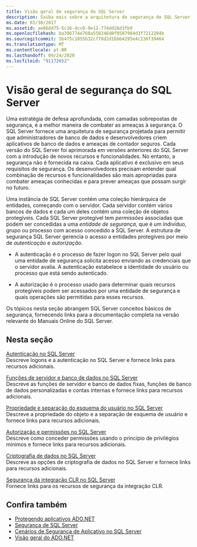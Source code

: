 ```yaml
---
title: Visão geral de segurança do SQL Server
description: Saiba mais sobre a arquitetura de segurança de SQL Server para entender quais recursos e funcionalidades ameaçam ameaças conhecidas e para prever futuras ameaças.
ms.date: 03/30/2017
ms.assetid: ae66dd75-5c16-4cc0-9e12-774dd26d3fb9
ms.openlocfilehash: ba396774e760a550246d0f0507984d3f7212204b
ms.sourcegitcommit: 5b475c1855b32cf78d2d1bbb4295e4c236f39464
ms.translationtype: MT
ms.contentlocale: pt-BR
ms.lasthandoff: 09/24/2020
ms.locfileid: "91172652"
---
```

# <a name="overview-of-sql-server-security"></a>Visão geral de segurança do SQL Server

Uma estratégia de defesa aprofundada, com camadas sobrepostas de segurança, é a melhor maneira de combater as ameaças à segurança. O SQL Server fornece uma arquitetura de segurança projetada para permitir que administradores de banco de dados e desenvolvedores criem aplicativos de banco de dados e ameaças de contador seguros. Cada versão do SQL Server foi aprimorada em versões anteriores do SQL Server com a introdução de novos recursos e funcionalidades. No entanto, a segurança não é fornecida na caixa. Cada aplicativo é exclusivo em seus requisitos de segurança. Os desenvolvedores precisam entender qual combinação de recursos e funcionalidades são mais apropriadas para combater ameaças conhecidas e para prever ameaças que possam surgir no futuro.  
  
 Uma instância de SQL Server contém uma coleção hierárquica de entidades, começando com o servidor. Cada servidor contém vários bancos de dados e cada um deles contém uma coleção de objetos protegíveis. Cada SQL Server protegível tem *permissões* associadas que podem ser concedidas a uma *entidade de segurança*, que é um indivíduo, grupo ou processo com acesso concedido a SQL Server. A estrutura de segurança SQL Server gerencia o acesso a entidades protegíveis por meio de *autenticação* e *autorização*.  
  
- A autenticação é o processo de fazer logon no SQL Server pelo qual uma entidade de segurança solicita acesso enviando as credenciais que o servidor avalia. A autenticação estabelece a identidade do usuário ou processo que está sendo autenticado.  
  
- A autorização é o processo usado para determinar quais recursos protegíveis podem ser acessados por uma entidade de segurança e quais operações são permitidas para esses recursos.  
  
 Os tópicos nesta seção abrangem SQL Server conceitos básicos de segurança, fornecendo links para a documentação completa na versão relevante do Manuais Online do SQL Server.  
  
## <a name="in-this-section"></a>Nesta seção  

 [Autenticação no SQL Server](authentication-in-sql-server.md)  
 Descreve logons e a autenticação no SQL Server e fornece links para recursos adicionais.  
  
 [Funções de servidor e banco de dados no SQL Server](server-and-database-roles-in-sql-server.md)  
 Descreve as funções de servidor e banco de dados fixas, funções de banco de dados personalizadas e contas internas e fornece links para recursos adicionais.  
  
 [Propriedade e separação do esquema do usuário no SQL Server](ownership-and-user-schema-separation-in-sql-server.md)  
 Descreve a propriedade do objeto e a separação de esquema de usuário e fornece links para recursos adicionais.  
  
 [Autorização e permissões no SQL Server](authorization-and-permissions-in-sql-server.md)  
 Descreve como conceder permissões usando o princípio de privilégios mínimos e fornece links para recursos adicionais.  
  
 [Criptografia de dados no SQL Server](data-encryption-in-sql-server.md)  
 Descreve as opções de criptografia de dados no SQL Server e fornece links para recursos adicionais.  
  
 [Segurança da integração CLR no SQL Server](clr-integration-security-in-sql-server.md)  
 Fornece links para os recursos de segurança da integração CLR.  
  
## <a name="see-also"></a>Confira também

- [Protegendo aplicativos ADO.NET](../securing-ado-net-applications.md)
- [Segurança de SQL Server](sql-server-security.md)
- [Cenários de Segurança de Aplicativo no SQL Server](application-security-scenarios-in-sql-server.md)
- [Visão geral do ADO.NET](../ado-net-overview.md)
